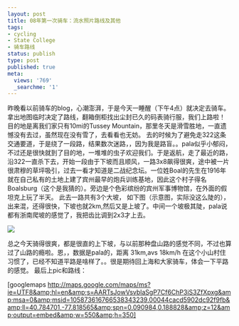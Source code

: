 ```yaml
---
layout: post
title: 08年第一次骑车：流水照片路线及其他
tags:
- cycling
- State College
- 骑车路线
status: publish
type: post
published: true
meta:
  views: '769'
  _searchme: '1'
---
```

昨晚看以前骑车的blog，心潮澎湃，于是今天一睡醒（下午4点）就决定去骑车。拿出地图临时决定了路线，翻箱倒柜找出尘封已久的码表骑行服，我们上路啦！
目的地是离我们家只有10mi的Tussey Mountain，那里冬天是滑雪胜地，一直遗憾没有去过，虽然现在没有雪了，去看看也无妨。
去的时候为了避免走322这条交通要道，于是绕了一段路，结果数次迷路，，因为我是路盲。。pala似乎小郁闷，不过还是很快就到了目的地，一堆堆的虫子欢迎我们。于是返航，走了最近的路，沿322一直杀下去，开始一段由于下坡而且顺风，一路3x8飙得很爽，途中被一片很肃穆的草坪吸引，过去一看才知道是二战纪念坛。一位姓Boal的先生在1916年就在自己私有的土地上建了宾州最早的炮兵训练基地，因此这个村子得名Boalsburg（这个是我猜的）。旁边是个色彩缤纷的宾州军事博物馆，在外面的假坦克上玩了半天。
此去一路共有3个大坡， 如下图（示意图，实际没这么陡的），出来混，还得很快，下坡也就2km,然后又是上坡了。中间一个坡极其陡，pala说都有浙南爬坡的感觉了，我把齿比调到2x3才上去。

![](https://dl.dropboxusercontent.com/u/308058/blogimages/2010/07/altitude.jpg)

总之今天骑得很爽，都是很直的上下坡，与以前那种盘山路的感觉不同，不过也算过了山路的瘾啦。恩，，数据是pala的，距离 31km,avs 18km/h
在这个小山村住习惯了，已经不知道平路是啥样了。。很是期待回上海和大家骑车，体会一下平路的感觉。
最后上pic和路线：

[googlemaps http://maps.google.com/maps/ms?ie=UTF8&amp;hl=en&amp;s=AARTsJowVsvblaSgP7Cf6ChP3iS3ZfXpxg&amp;msa=0&amp;msid=105873616766538343239.00044cacd5902dc92f9fb&amp;ll=40.784701,-77.818565&amp;spn=0.090984,0.188828&amp;z=12&amp;output=embed&amp;w=550&amp;h=350]